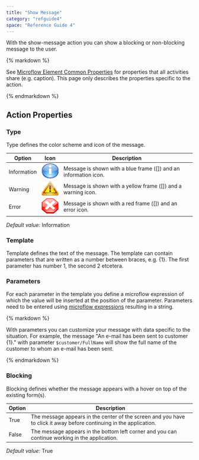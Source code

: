 ```yaml
---
title: "Show Message"
category: "refguide4"
space: "Reference Guide 4"
---
```

With the show-message action you can show a blocking or non-blocking message to the user.

<div class="alert alert-info">{% markdown %}

See [Microflow Element Common Properties](microflow-element-common-properties) for properties that all activities share (e.g. caption). This page only describes the properties specific to the action.

{% endmarkdown %}</div>

## Action Properties

### Type

Type defines the color scheme and icon of the message.

| Option | Icon | Description |
| --- | --- | --- |
| Information | ![](attachments/819203/918106.gif) | Message is shown with a blue frame ([]) and an information icon. |
| Warning | ![](attachments/819203/918105.gif) | Message is shown with a yellow frame ([]) and a warning icon. |
| Error | ![](attachments/819203/918107.gif) | Message is shown with a red frame ([]) and an error icon. |

_Default value:_ Information

### Template

Template defines the text of the message. The template can contain parameters that are written as a number between braces, e.g. {1}. The first parameter has number 1, the second 2 etcetera.

### Parameters

For each parameter in the template you define a microflow expression of which the value will be inserted at the position of the parameter. Parameters need to be entered using [microflow expressions](microflow-expressions) resulting in a string.

<div class="alert alert-success">{% markdown %}

With parameters you can customize your message with data specific to the situation. For example, the message "An e-mail has been sent to customer {1}." with parameter `$customer/FullName` will show the full name of the customer to whom an e-mail has been sent.

{% endmarkdown %}</div>

### Blocking

Blocking defines whether the message appears with a hover on top of the existing form(s).

| Option | Description |
| --- | --- |
| True | The message appears in the center of the screen and you have to click it away before continuing in the application. |
| False | The message appears in the bottom left corner and you can continue working in the application. |

_Default value:_ True
